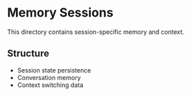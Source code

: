 # Memory Sessions

This directory contains session-specific memory and context.

## Structure

- Session state persistence
- Conversation memory
- Context switching data